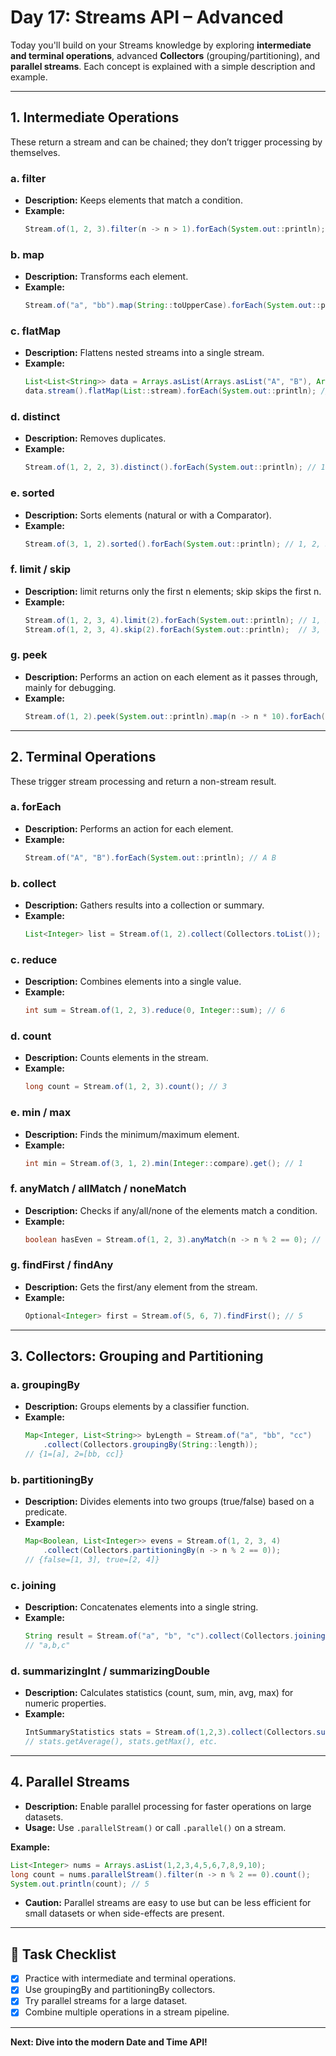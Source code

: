 # Day 17: Streams API – Advanced

Today you'll build on your Streams knowledge by exploring **intermediate and terminal operations**, advanced **Collectors** (grouping/partitioning), and **parallel streams**. Each concept is explained with a simple description and example.

---

## 1. Intermediate Operations

These return a stream and can be chained; they don’t trigger processing by themselves.

### a. filter
- **Description:** Keeps elements that match a condition.
- **Example:**
  ```java
  Stream.of(1, 2, 3).filter(n -> n > 1).forEach(System.out::println); // 2, 3
  ```

### b. map
- **Description:** Transforms each element.
- **Example:**
  ```java
  Stream.of("a", "bb").map(String::toUpperCase).forEach(System.out::println); // A, BB
  ```

### c. flatMap
- **Description:** Flattens nested streams into a single stream.
- **Example:**
  ```java
  List<List<String>> data = Arrays.asList(Arrays.asList("A", "B"), Arrays.asList("C"));
  data.stream().flatMap(List::stream).forEach(System.out::println); // A B C
  ```

### d. distinct
- **Description:** Removes duplicates.
- **Example:**
  ```java
  Stream.of(1, 2, 2, 3).distinct().forEach(System.out::println); // 1, 2, 3
  ```

### e. sorted
- **Description:** Sorts elements (natural or with a Comparator).
- **Example:**
  ```java
  Stream.of(3, 1, 2).sorted().forEach(System.out::println); // 1, 2, 3
  ```

### f. limit / skip
- **Description:** limit returns only the first n elements; skip skips the first n.
- **Example:**
  ```java
  Stream.of(1, 2, 3, 4).limit(2).forEach(System.out::println); // 1, 2
  Stream.of(1, 2, 3, 4).skip(2).forEach(System.out::println);  // 3, 4
  ```

### g. peek
- **Description:** Performs an action on each element as it passes through, mainly for debugging.
- **Example:**
  ```java
  Stream.of(1, 2).peek(System.out::println).map(n -> n * 10).forEach(System.out::println);
  ```

---

## 2. Terminal Operations

These trigger stream processing and return a non-stream result.

### a. forEach
- **Description:** Performs an action for each element.
- **Example:**
  ```java
  Stream.of("A", "B").forEach(System.out::println); // A B
  ```

### b. collect
- **Description:** Gathers results into a collection or summary.
- **Example:**
  ```java
  List<Integer> list = Stream.of(1, 2).collect(Collectors.toList());
  ```

### c. reduce
- **Description:** Combines elements into a single value.
- **Example:**
  ```java
  int sum = Stream.of(1, 2, 3).reduce(0, Integer::sum); // 6
  ```

### d. count
- **Description:** Counts elements in the stream.
- **Example:**
  ```java
  long count = Stream.of(1, 2, 3).count(); // 3
  ```

### e. min / max
- **Description:** Finds the minimum/maximum element.
- **Example:**
  ```java
  int min = Stream.of(3, 1, 2).min(Integer::compare).get(); // 1
  ```

### f. anyMatch / allMatch / noneMatch
- **Description:** Checks if any/all/none of the elements match a condition.
- **Example:**
  ```java
  boolean hasEven = Stream.of(1, 2, 3).anyMatch(n -> n % 2 == 0); // true
  ```

### g. findFirst / findAny
- **Description:** Gets the first/any element from the stream.
- **Example:**
  ```java
  Optional<Integer> first = Stream.of(5, 6, 7).findFirst(); // 5
  ```

---

## 3. Collectors: Grouping and Partitioning

### a. groupingBy
- **Description:** Groups elements by a classifier function.
- **Example:**
  ```java
  Map<Integer, List<String>> byLength = Stream.of("a", "bb", "cc")
      .collect(Collectors.groupingBy(String::length));
  // {1=[a], 2=[bb, cc]}
  ```

### b. partitioningBy
- **Description:** Divides elements into two groups (true/false) based on a predicate.
- **Example:**
  ```java
  Map<Boolean, List<Integer>> evens = Stream.of(1, 2, 3, 4)
      .collect(Collectors.partitioningBy(n -> n % 2 == 0));
  // {false=[1, 3], true=[2, 4]}
  ```

### c. joining
- **Description:** Concatenates elements into a single string.
- **Example:**
  ```java
  String result = Stream.of("a", "b", "c").collect(Collectors.joining(","));
  // "a,b,c"
  ```

### d. summarizingInt / summarizingDouble
- **Description:** Calculates statistics (count, sum, min, avg, max) for numeric properties.
- **Example:**
  ```java
  IntSummaryStatistics stats = Stream.of(1,2,3).collect(Collectors.summarizingInt(n -> n));
  // stats.getAverage(), stats.getMax(), etc.
  ```

---

## 4. Parallel Streams

- **Description:** Enable parallel processing for faster operations on large datasets.
- **Usage:** Use `.parallelStream()` or call `.parallel()` on a stream.

**Example:**
```java
List<Integer> nums = Arrays.asList(1,2,3,4,5,6,7,8,9,10);
long count = nums.parallelStream().filter(n -> n % 2 == 0).count();
System.out.println(count); // 5
```
- **Caution:** Parallel streams are easy to use but can be less efficient for small datasets or when side-effects are present.

---

## 🎯 Task Checklist

- [x] Practice with intermediate and terminal operations.
- [x] Use groupingBy and partitioningBy collectors.
- [x] Try parallel streams for a large dataset.
- [x] Combine multiple operations in a stream pipeline.

---

**Next: Dive into the modern Date and Time API!**